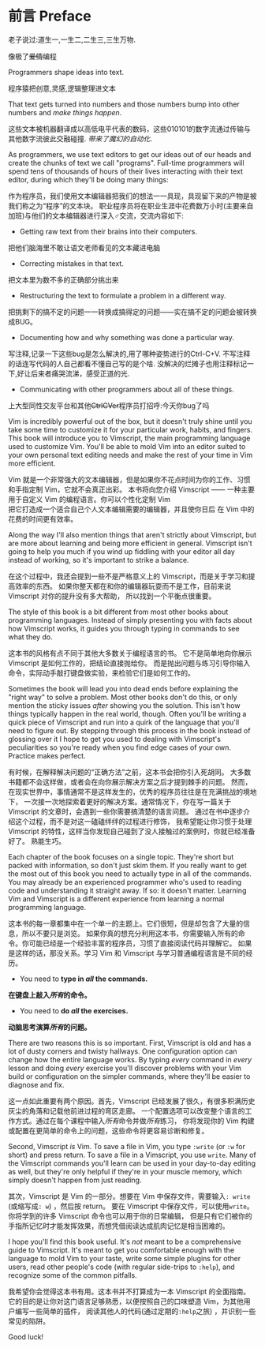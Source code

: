 # 前言 Preface

老子说过:道生一,一生二,二生三,三生万物.

像极了~~爱情~~编程

Programmers shape ideas into text.

程序猿把创意,灵感,逻辑整理进文本

That text gets turned into numbers and those numbers bump into other numbers
and *make things happen*.

这些文本被机器翻译成以高低电平代表的数码，这些010101的数字流通过传输与其他数字流彼此交融碰撞.
*带来了魔幻的自动化*.

As programmers, we use text editors to get our ideas out of our heads and create
the chunks of text we call "programs".  Full-time programmers will spend tens of
thousands of hours of their lives interacting with their text editor, during
which they'll be doing many things:

作为程序员，我们使用文本编辑器把我们的想法一一具现，具现留下来的产物是被我们称之为“程序”的文本块。
职业程序员将在职业生涯中花费数万小时(主要来自加班)与他们的文本编辑器进行深入♂交流，交流内容如下:

* Getting raw text from their brains into their computers.

把他们脑海里不敢让语文老师看见的文本藏进电脑
* Correcting mistakes in that text.

把文本里为数不多的正确部分挑出来
* Restructuring the text to formulate a problem in a different way.

把挑剩下的搞不定的问题一一转换成搞得定的问题——实在搞不定的问题会被转换成BUG。
* Documenting how and why something was done a particular way.

写注释,记录一下这些bug是怎么解决的,用了哪种姿势进行的Ctrl-C+V.
不写注释的话连写代码的人自己都看不懂自己写的是个啥.
没解决的烂摊子也用注释标记一下,好让后来者痛哭流涕，感受正道的光.
* Communicating with other programmers about all of these things.

上大型同性交友平台和其他~~CtrlCVer~~程序员打招呼:今天你bug了吗

Vim is incredibly powerful out of the box, but it doesn't truly shine until you
take some time to customize it for your particular work, habits, and fingers.
This book will introduce you to Vimscript, the main programming language used to
customize Vim.  You'll be able to mold Vim into an editor suited to your own
personal text editing needs and make the rest of your time in Vim more
efficient.

Vim 就是一个非常强大的文本编辑器，但是如果你不花点时间为你的工作、习惯和手指定制 Vim，它就不会真正出彩。
本书将向您介绍 Vimscript —— 一种主要用于自定义 Vim 的编程语言。你可以个性化定制 Vim  
把它打造成一个适合自己个人文本编辑需要的编辑器，并且使你日后 在 Vim 中的花费的时间更有效率。

Along the way I'll also mention things that aren't strictly about Vimscript, but
are more about learning and being more efficient in general.  Vimscript isn't
going to help you much if you wind up fiddling with your editor all day instead
of working, so it's important to strike a balance.

在这个过程中，我还会提到一些不是严格意义上的 Vimscript，而是关于学习和提高效率的东西。
如果你整天都在和你的编辑器玩耍而不是工作，目前来说 Vimscript 对你的提升没有多大帮助，
所以找到一个平衡点很重要。

The style of this book is a bit different from most other books about
programming languages.  Instead of simply presenting you with facts about how
Vimscript works, it guides you through typing in commands to see what they do.

这本书的风格有点不同于其他大多数关于编程语言的书。
它不是简单地向你展示 Vimscript 是如何工作的，把结论直接抛给你。
而是抛出问题与练习引导你输入命令，实际动手敲打键盘做实验，来检验它们是如何工作的。

Sometimes the book will lead you into dead ends before explaining the "right
way" to solve a problem.  Most other books don't do this, or only mention the
sticky issues *after* showing you the solution.  This isn't how things typically
happen in the real world, though.  Often you'll be writing a quick piece of
Vimscript and run into a quirk of the language that you'll need to figure out.
By stepping through this process in the book instead of glossing over it I hope
to get you used to dealing with Vimscript's peculiarities so you're ready when
you find edge cases of your own.  Practice makes perfect.

有时候，在解释解决问题的“正确方法”之前，这本书会把你引入死胡同。
大多数书籍都不会这样做，或者会在向你展示解决方案之后才提到棘手的问题。
然而，在现实世界中，事情通常不是这样发生的，优秀的程序员往往是在充满挑战的境地下，
一次接一次地探索着更好的解决方案。通常情况下，你在写一篇关于 Vimscript 的文章时，会遇到一些你需要搞清楚的语言问题。
通过在书中逐步介绍这个过程，而不是对这一磕磕绊绊的过程进行修饰，
我希望能让你习惯于处理 Vimscript 的特性，这样当你发现自己碰到了没人接触过的案例时，你就已经准备好了。
熟能生巧。

Each chapter of the book focuses on a single topic.  They're short but packed
with information, so don't just skim them.  If you really want to get the most
out of this book you need to actually type in all of the commands.  You may
already be an experienced programmer who's used to reading code and
understanding it straight away.  If so: it doesn't matter.  Learning Vim and
Vimscript is a different experience from learning a normal programming language.

这本书的每一章都集中在一个单一的主题上。它们很短，但是却包含了大量的信息，所以不要只是浏览。
如果你真的想充分利用这本书，你需要输入所有的命令。你可能已经是一个经验丰富的程序员，习惯了直接阅读代码并理解它。
如果是这样的话，那没关系。学习 Vim 和 Vimscript 与学习普通编程语言是不同的经历。

* You need to **type in *all* the commands.**

**在键盘上敲入*所有*的命令。**

* You need to **do *all* the exercises.**

**动脑思考演算*所有*的问题。**

There are two reasons this is so important.  First, Vimscript is old and has
a lot of dusty corners and twisty hallways.  One configuration option can change
how the entire language works.  By typing *every* command in *every* lesson and
doing *every* exercise you'll discover problems with your Vim build or
configuration on the simpler commands, where they'll be easier to diagnose and
fix.

这一点如此重要有两个原因。首先，Vimscript 已经发展了很久，有很多积满历史灰尘的角落和记载他前进过程的弯区走廊。
一个配置选项可以改变整个语言的工作方式。通过在每个课程中输入*所有*命令并做*所有*练习，
你将发现你的 Vim 构建或配置在更简单的命令上的问题，这些命令将更容易诊断和修复。

Second, Vimscript *is* Vim.  To save a file in Vim, you type `:write` (or `:w`
for short) and press return.  To save a file in a Vimscript, you use `write`.
Many of the Vimscript commands you'll learn can be used in your day-to-day
editing as well, but they're only helpful if they're in your muscle memory,
which simply doesn't happen from just reading.

其次，Vimscript 是 Vim 的一部分。想要在 Vim 中保存文件，需要输入`: write` (或缩写成`: w`) ，然后按 return。
要在 Vimscript 中保存文件，可以使用`write`。你将学到的许多 Vimscript 命令也可以用于你的日常编辑，
但是只有它们被你的手指所记忆时才能发挥效果，而想凭借阅读达成肌肉记忆是相当困难的。

I hope you'll find this book useful.  It's *not* meant to be a comprehensive
guide to Vimscript.  It's meant to get you comfortable enough with the language
to mold Vim to your taste, write some simple plugins for other users, read other
people's code (with regular side-trips to `:help`), and recognize some of the
common pitfalls.

我希望你会觉得这本书有用。这本书并不打算成为一本 Vimscript 的全面指南。
它的目的是让你对这门语言足够熟悉，以便按照自己的口味塑造 Vim，为其他用户编写一些简单的插件，
阅读其他人的代码(通过定期的`:help`之旅) ，并识别一些常见的陷阱。

Good luck!
